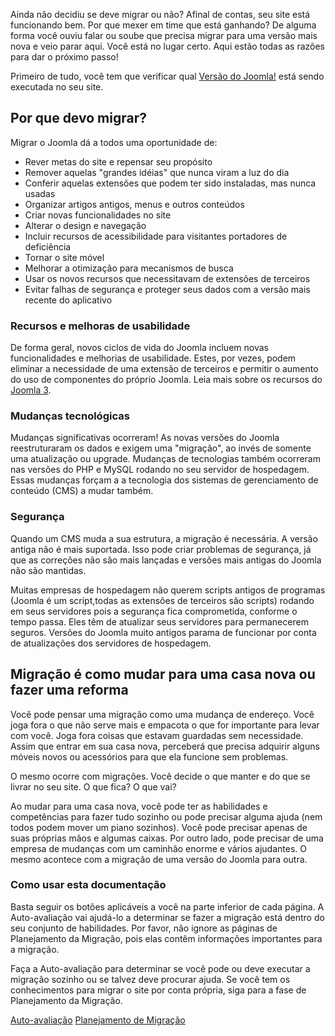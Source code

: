 <!-- Filename: Why_Migrate / Display title: Por que migrar -->

Ainda não decidiu se deve migrar ou não? Afinal de contas, seu site está
funcionando bem. Por que mexer em time que está ganhando? De alguma
forma você ouviu falar ou soube que precisa migrar para uma versão mais
nova e veio parar aqui. Você está no lugar certo. Aqui estão todas as
razões para dar o próximo passo!

Primeiro de tudo, você tem que verificar qual [Versão do
Joomla!](https://docs.joomla.org/How_to_check_the_Joomla_version%3F "Special:MyLanguage/How to check the Joomla version?")
está sendo executada no seu site.

## Por que devo migrar?

Migrar o Joomla dá a todos uma oportunidade de:

- Rever metas do site e repensar seu propósito
- Remover aquelas "grandes idéias" que nunca viram a luz do dia
- Conferir aquelas extensões que podem ter sido instaladas, mas nunca
  usadas
- Organizar artigos antigos, menus e outros conteúdos
- Criar novas funcionalidades no site
- Alterar o design e navegação
- Incluir recursos de acessibilidade para visitantes portadores de
  deficiência
- Tornar o site móvel
- Melhorar a otimização para mecanismos de busca
- Usar os novos recursos que necessitavam de extensões de terceiros
- Evitar falhas de segurança e proteger seus dados com a versão mais
  recente do aplicativo

### Recursos e melhoras de usabilidade

De forma geral, novos ciclos de vida do Joomla incluem novas
funcionalidades e melhorias de usabilidade. Estes, por vezes, podem
eliminar a necessidade de uma extensão de terceiros e permitir o aumento
do uso de componentes do próprio Joomla. Leia mais sobre os recursos do
<a href="http://www.joomla.org/3/pt_br" class="external text"
target="_blank" rel="noreferrer noopener">Joomla 3</a>.

### Mudanças tecnológicas

Mudanças significativas ocorreram! As novas versões do Joomla
reestruturaram os dados e exigem uma "migração", ao invés de somente uma
atualização ou upgrade. Mudanças de tecnologias também ocorreram nas
versões do PHP e MySQL rodando no seu servidor de hospedagem. Essas
mudanças forçam a a tecnologia dos sistemas de gerenciamento de conteúdo
(CMS) a mudar também.

### Segurança

Quando um CMS muda a sua estrutura, a migração é necessária. A versão
antiga não é mais suportada. Isso pode criar problemas de segurança, já
que as correções não são mais lançadas e versões mais antigas do Joomla
não são mantidas.

Muitas empresas de hospedagem não querem scripts antigos de programas
(Joomla é um script,todas as extensões de terceiros são scripts) rodando
em seus servidores pois a segurança fica comprometida, conforme o tempo
passa. Eles têm de atualizar seus servidores para permanecerem seguros.
Versões do Joomla muito antigos parama de funcionar por conta de
atualizações dos servidores de hospedagem.

## Migração é como mudar para uma casa nova ou fazer uma reforma

Você pode pensar uma migração como uma mudança de endereço. Você joga
fora o que não serve mais e empacota o que for importante para levar com
você. Joga fora coisas que estavam guardadas sem necessidade. Assim que
entrar em sua casa nova, perceberá que precisa adquirir alguns móveis
novos ou acessórios para que ela funcione sem problemas.

O mesmo ocorre com migrações. Você decide o que manter e do que se
livrar no seu site. O que fica? O que vai?

Ao mudar para uma casa nova, você pode ter as habilidades e competências
para fazer tudo sozinho ou pode precisar alguma ajuda (nem todos podem
mover um piano sozinhos). Você pode precisar apenas de suas próprias
mãos e algumas caixas. Por outro lado, pode precisar de uma empresa de
mudanças com um caminhão enorme e vários ajudantes. O mesmo acontece com
a migração de uma versão do Joomla para outra.

### Como usar esta documentação

Basta seguir os botões aplicáveis a você na parte inferior de cada
página. A Auto-avaliação vai ajudá-lo a determinar se fazer a migração
está dentro do seu conjunto de habilidades. Por favor, não ignore as
páginas de Planejamento da Migração, pois elas contêm informações
importantes para a migração.

Faça a Auto-avaliação para determinar se você pode ou deve executar a
migração sozinho ou se talvez deve procurar ajuda. Se você tem os
conhecimentos para migrar o site por conta própria, siga para a fase de
Planejamento da Migração.

<a href="https://docs.joomla.org/Migration_Step_by_Step_Self_Assessment"
id="content-button" class="button expand success">Auto-avaliação</a>
<a href="https://docs.joomla.org/Planning_for_Migration"
id="content-button" class="button expand">Planejamento de Migração</a>
